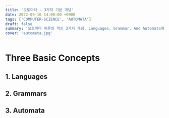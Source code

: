 ```yaml
---
title: '오토마타 - 3가지 기본 개념'
date: 2022-09-16 14:00:00 +0900
tags: ['COMPUTER-SCIENCE', 'AUTOMATA']
draft: false
summary: '오토마타 이론의 핵심 3가지 개념, Languages, Grammar, And Automata에 관하여 정리한 글'
cover: 'automata.jpg'
---
```


# Three Basic Concepts

## 1. Languages

## 2. Grammars

## 3. Automata